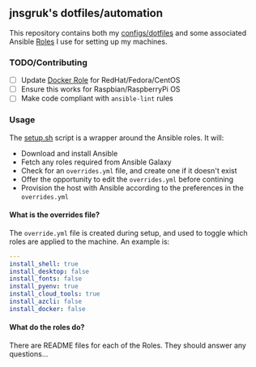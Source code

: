 ## jnsgruk's dotfiles/automation

This repository contains both my [configs/dotfiles](./dots) and some associated Ansible [Roles](./roles) I use for setting up my machines.

### TODO/Contributing

- [ ] Update [Docker Role](./roles/docker) for RedHat/Fedora/CentOS
- [ ] Ensure this works for Raspbian/RaspberryPi OS
- [ ] Make code compliant with `ansible-lint` rules

### Usage

The [setup.sh](./setup.sh) script is a wrapper around the Ansible roles. It will:

- Download and install Ansible
- Fetch any roles required from Ansible Galaxy
- Check for an `overrides.yml` file, and create one if it doesn't exist
- Offer the opportunity to edit the `overrides.yml` before contining
- Provision the host with Ansible according to the preferences in the `overrides.yml`

#### What is the overrides file?

The `override.yml` file is created during setup, and used to toggle which roles are applied to the machine. An example is:

```yaml
---
install_shell: true
install_desktop: false
install_fonts: false
install_pyenv: true
install_cloud_tools: true
install_azcli: false
install_docker: false
```

#### What do the roles do?

There are README files for each of the Roles. They should answer any questions...

